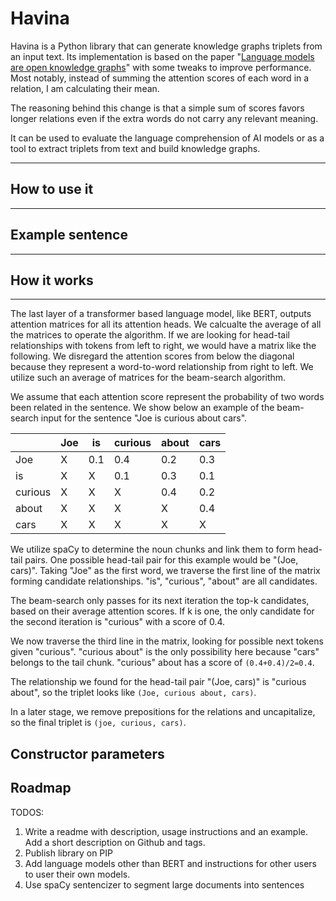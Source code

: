 # Havina

Havina is a Python library that can generate knowledge graphs triplets from an input text. Its implementation
is based on the paper "[Language models are open knowledge graphs](https://arxiv.org/abs/2010.11967)" with some
tweaks to improve performance. Most notably, instead of summing the attention scores of each word in a relation,
I am calculating their mean. 

The reasoning behind this change is that a simple sum of scores favors longer relations even if the extra words
do not carry any relevant meaning.

It can be used to evaluate the language comprehension of AI models or as a tool to extract triplets from text 
and build knowledge graphs.

---
## How to use it

---



## Example sentence

---


## How it works

---

The last layer of a transformer based language model, like BERT, outputs attention matrices for all its attention heads.
We calcualte the average of all the matrices to operate the algorithm. If we are looking for head-tail relationships
with tokens from left to right, we would have a matrix like the following. We disregard
the attention scores from below the diagonal because they represent a word-to-word relationship from right to left. We
utilize such an average of matrices for the beam-search algorithm.

We assume that each attention score represent the probability of two words been related in the sentence.
We show below an example of the beam-search input for the sentence "Joe is curious about cars".

|         | Joe | is  | curious | about | cars |
|---------|-----|-----|---------|-------|------|
| Joe     | X   | 0.1 | 0.4     | 0.2   | 0.3  |
| is      | X   | X   | 0.1     | 0.3   | 0.1  |
| curious | X   | X   | X       | 0.4   | 0.2  |
| about   | X   | X   | X       | X     | 0.4  |
| cars    | X   | X   | X       | X     | X    | 


We utilize spaCy to determine the noun chunks and link them to form head-tail pairs. One possible
head-tail pair for this example would be "(Joe, cars)". Taking "Joe" as the first word, we traverse
the first line of the matrix forming candidate relationships. "is", "curious", "about" are all candidates.

The beam-search only passes for its next iteration the top-k candidates, based on their average attention scores.
If k is one, the only candidate for the second iteration is "curious" with a score of 0.4.

We now traverse the third line in the matrix, looking for possible next tokens given "curious".
"curious about" is the only possibility here because "cars" belongs to the tail chunk. "curious" about
has a score of `(0.4+0.4)/2=0.4`.

The relationship we found for the head-tail pair "(Joe, cars)" is "curious about", so the triplet
looks like `(Joe, curious about, cars)`.

In a later stage, we remove prepositions for the relations and uncapitalize, so the final triplet is `(joe, curious, cars)`.

## Constructor parameters


## Roadmap

TODOS:

1. Write a readme with description, usage instructions and an example. Add a short description on Github and tags.
2. Publish library on PIP
3. Add language models other than BERT and instructions for other users to user their own models.
4. Use spaCy sentencizer to segment large documents into sentences

